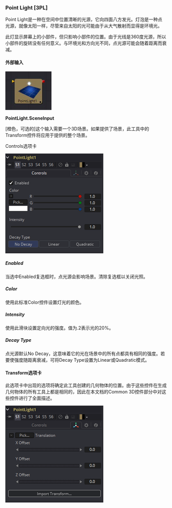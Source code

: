 ### Point Light [3PL]

Point Light是一种在空间中位置清晰的光源，它向四面八方发光。灯泡是一种点光源，就像太阳一样，尽管来自太阳的光可能由于从大气散射而显得是环境光。

此灯显示屏幕上的小部件，但只影响小部件的位置。由于光线是360度光源，所以小部件的旋转没有任何意义。与环境光和方向光不同，点光源可能会随着距离而衰减。

#### 外部输入

 ![3PL_tile](images/3PL_tile.jpg)

**PointLight.SceneInput** 

[橙色，可选的]这个输入需要一个3D场景。如果提供了场景，此工具中的Transform控件将应用于提供的整个场景。

Controls选项卡

![3PL_Controls](images/3PL_Controls.png)

##### Enabled

当选中Enabled复选框时，点光源会影响场景。清除复选框以关闭光照。

##### Color

使用此标准Color控件设置灯光的颜色。

##### Intensity

使用此滑块设置定向光的强度。值为.2表示光的20%。

##### Decay Type

点光源默认No Decay，这意味着它的光在场景中的所有点都具有相同的强度。若要使强度随距离衰减，可将Decay Type设置为Linear或Quadratic模式。

#### Transform选项卡

此选项卡中出现的选项将确定此工具创建的几何物体的位置。由于这些控件在生成几何物体的所有工具上都是相同的，因此在本文档的Common 3D控件部分中对这些控件进行了全面描述。

![3PL_Transform](images/3PL_Transform.png)

